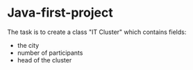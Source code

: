 # Java-first-project


The task is to create a class "IT Cluster" which contains fields:
- the city
- number of participants
- head of the cluster
